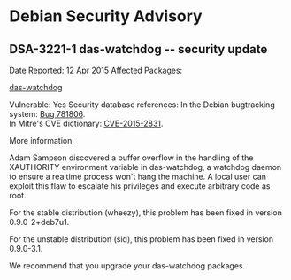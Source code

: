 
Debian Security Advisory
========================


DSA-3221-1 das-watchdog -- security update
------------------------------------------



Date Reported:
12 Apr 2015
Affected Packages:

[das-watchdog](https://packages.debian.org/src:das-watchdog)

Vulnerable:
Yes
Security database references:
In the Debian bugtracking system: [Bug 781806](https://bugs.debian.org/cgi-bin/bugreport.cgi?bug=781806).  
In Mitre's CVE dictionary: [CVE-2015-2831](https://security-tracker.debian.org/tracker/CVE-2015-2831).  

More information:

Adam Sampson discovered a buffer overflow in the handling of the
XAUTHORITY environment variable in das-watchdog, a watchdog daemon to
ensure a realtime process won't hang the machine. A local user can
exploit this flaw to escalate his privileges and execute arbitrary
code as root.


For the stable distribution (wheezy), this problem has been fixed in
version 0.9.0-2+deb7u1.


For the unstable distribution (sid), this problem has been fixed in
version 0.9.0-3.1.


We recommend that you upgrade your das-watchdog packages.





